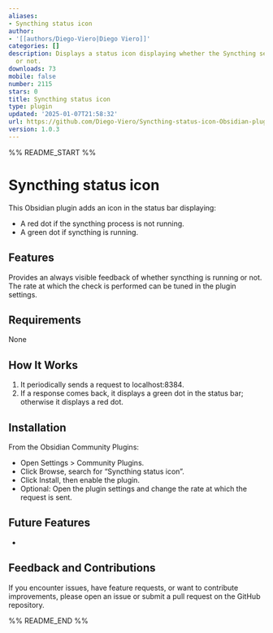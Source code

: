 ```yaml
---
aliases:
- Syncthing status icon
author:
- '[[authors/Diego-Viero|Diego Viero]]'
categories: []
description: Displays a status icon displaying whether the Syncthing server is on
  or not.
downloads: 73
mobile: false
number: 2115
stars: 0
title: Syncthing status icon
type: plugin
updated: '2025-01-07T21:58:32'
url: https://github.com/Diego-Viero/Syncthing-status-icon-Obsidian-plugin
version: 1.0.3
---
```


%% README_START %%

# Syncthing status icon

This Obsidian plugin adds an icon in the status bar displaying:
- A red dot if the syncthing process is not running.
- A green dot if syncthing is running.


## Features
Provides an always visible feedback of whether syncthing is running or not.
The rate at which the check is performed can be tuned in the plugin settings.


## Requirements
None

## How It Works
1. It periodically sends a request to localhost:8384.
2. If a response comes back, it displays a green dot in the status bar; otherwise it displays a red dot.


## Installation
From the Obsidian Community Plugins:
-	Open Settings > Community Plugins.
-	Click Browse, search for “Syncthing status icon”.
-	Click Install, then enable the plugin.
-	Optional: Open the plugin settings and change the rate at which the request is sent.

## Future Features
- 

## Feedback and Contributions

If you encounter issues, have feature requests, or want to contribute improvements, please open an issue or submit a pull request on the GitHub repository.

%% README_END %%